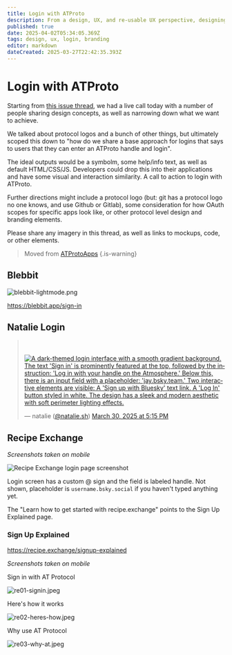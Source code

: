 ```yaml
---
title: Login with ATProto
description: From a design, UX, and re-usable UX perspective, designing a recognizable login with ATProto approach
published: true
date: 2025-04-02T05:34:05.369Z
tags: design, ux, login, branding
editor: markdown
dateCreated: 2025-03-27T22:42:35.393Z
---
```


# Login with ATProto

Starting from [this issue thread](https://github.com/ATProtoApps/community/issues/3), we had a live call today with a number of people sharing design concepts, as well as narrowing down what we want to achieve.

We talked about protocol logos and a bunch of other things, but ultimately scoped this down to "how do we share a base approach for logins that says to users that they can enter an ATProto handle and login".

The ideal outputs would be a symbolm, some help/info text, as well as default HTML/CSS/JS. Developers could drop this into their applications and have some visual and interaction similarity. A call to action to login with ATProto.

Further directions might include a protocol logo (but: git has a protocol logo no one knows, and use Github or Gitlab), some consideration for how OAuth scopes for specific apps look like, or other protocol level design and branding elements.

Please share any imagery in this thread, as well as links to mockups, code, or other elements.

> Moved from [ATProtoApps](https://github.com/orgs/ATProtoApps/discussions/12)
{.is-warning}


## Blebbit

![blebbit-lightmode.png](/assets/blebbit-lightmode.png)

https://blebbit.app/sign-in

## Natalie Login

<blockquote class="bluesky-embed" data-bluesky-uri="at://did:plc:k644h4rq5bjfzcetgsa6tuby/app.bsky.feed.post/3lln3ca4w5c2r" data-bluesky-cid="bafyreihbgboolj3zn52fxg57gyfjiz7f3ri7nxx5yetw4domy3hbpqkg3e" data-bluesky-embed-color-mode="light"><p lang="en"><br><br><a href="https://bsky.app/profile/did:plc:k644h4rq5bjfzcetgsa6tuby/post/3lln3ca4w5c2r?ref_src=embed"><img src="/assets/natalie-sh-login.jpg" alt="A dark-themed login interface with a smooth gradient background. The text 'Sign in' is prominently featured at the top, followed by the instruction: 'Log in with your handle on the Atmosphere.' Below this, there is an input field with a placeholder: 'jay.bsky.team.' Two interactive elements are visible: A 'Sign up with Bluesky' text link. A 'Log In' button styled in white. The design has a sleek and modern aesthetic with soft perimeter lighting effects."/></a></p>&mdash; natalie (<a href="https://bsky.app/profile/did:plc:k644h4rq5bjfzcetgsa6tuby?ref_src=embed">@natalie.sh</a>) <a href="https://bsky.app/profile/did:plc:k644h4rq5bjfzcetgsa6tuby/post/3lln3ca4w5c2r?ref_src=embed">March 30, 2025 at 5:15 PM</a></blockquote><script async src="https://embed.bsky.app/static/embed.js" charset="utf-8"></script>

## Recipe Exchange

*Screenshots taken on mobile*

![Recipe Exchange login page screenshot](/assets/re00-login.jpeg)

Login screen has a custom @ sign and the field is labeled handle. Not shown, placeholder is `username.bsky.social` if you haven't typed anything yet.

The "Learn how to get started with recipe.exchange" points to the Sign Up Explained page.


### Sign Up Explained

https://recipe.exchange/signup-explained

*Screenshots taken on mobile*

Sign in with AT Protocol

![re01-signin.jpeg](/assets/re01-signin.jpeg)

Here's how it works

![re02-heres-how.jpeg](/assets/re02-heres-how.jpeg)

Why use AT Protocol

![re03-why-at.jpeg](/assets/re03-why-at.jpeg)



